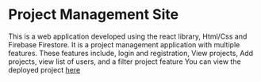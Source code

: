 # Project Management Site
This is a web application developed using the react library, Html/Css and Firebase Firestore. It is a project management application with multiple features. These features include, login and registration, View projects, Add projects, view list of users, and a filter project feature
You can view the deployed project [here](https://project-management-site-f0e86.web.app/)